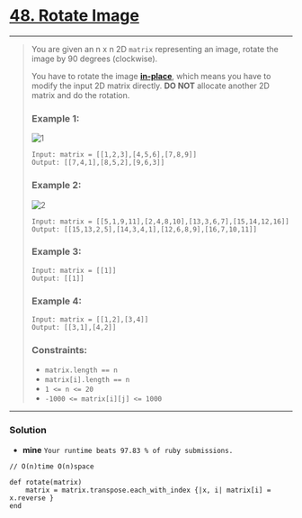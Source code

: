 # [48. Rotate Image](https://leetcode.com/problems/rotate-image/)

---

> You are given an n x n 2D `matrix` representing an image, rotate the image by 90 degrees (clockwise).
>
> You have to rotate the image **[in-place](https://en.wikipedia.org/wiki/In-place_algorithm)**, which means you have to modify the input 2D matrix directly.
> **DO NOT** allocate another 2D matrix and do the rotation.
>
>
>
> ### Example 1:
> ![1](https://assets.leetcode.com/uploads/2020/08/28/mat1.jpg)
> ```
> Input: matrix = [[1,2,3],[4,5,6],[7,8,9]]
> Output: [[7,4,1],[8,5,2],[9,6,3]]
> ```
>
> ### Example 2:
> ![2](https://assets.leetcode.com/uploads/2020/08/28/mat2.jpg)
> ```
> Input: matrix = [[5,1,9,11],[2,4,8,10],[13,3,6,7],[15,14,12,16]]
> Output: [[15,13,2,5],[14,3,4,1],[12,6,8,9],[16,7,10,11]]
> ```
>
> ### Example 3:
> ```
> Input: matrix = [[1]]
> Output: [[1]]
> ```
>
> ### Example 4:
> ```
> Input: matrix = [[1,2],[3,4]]
> Output: [[3,1],[4,2]]
> ```
>
> ### Constraints:
> * `matrix.length == n`
> * `matrix[i].length == n`
> * `1 <= n <= 20`
> * `-1000 <= matrix[i][j] <= 1000`

---


### Solution
* **mine**  `Your runtime beats 97.83 % of ruby submissions.`
```
// O(n)time O(n)space

def rotate(matrix)
    matrix = matrix.transpose.each_with_index {|x, i| matrix[i] = x.reverse }
end
```
